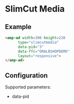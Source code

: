 <!---
Copyright 2015 The AMP HTML Authors. All Rights Reserved.

Licensed under the Apache License, Version 2.0 (the "License");
you may not use this file except in compliance with the License.
You may obtain a copy of the License at

      http://www.apache.org/licenses/LICENSE-2.0

Unless required by applicable law or agreed to in writing, software
distributed under the License is distributed on an "AS-IS" BASIS,
WITHOUT WARRANTIES OR CONDITIONS OF ANY KIND, either express or implied.
See the License for the specific language governing permissions and
limitations under the License.
-->

# SlimCut Media

## Example

```html
<amp-ad width=300 height=220
      type="slimcutmedia"
      data-pid="3"
      data-ffc="ORALBSHOPDEMO"
      layout="responsive">
</amp-ad>
```

## Configuration

Supported parameters:

- data-pid
